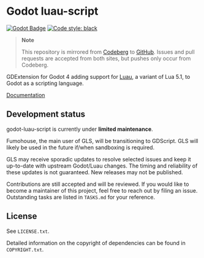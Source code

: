 # Godot luau-script

[![Godot Badge](https://img.shields.io/badge/Godot-4.3--stable-orange)](https://godotengine.org/)
[![Code style: black](https://img.shields.io/badge/code%20style-black-000000.svg)](https://github.com/psf/black)

> **Note**
>
> This repository is mirrored from [Codeberg](https://codeberg.org/ksk/godot-luau-script)
> to [GitHub](https://github.com/Fumohouse/godot-luau-script). Issues and pull requests
> are accepted from both sites, but pushes only occur from Codeberg.

GDExtension for Godot 4 adding support for [Luau](https://github.com/Roblox/luau),
a variant of Lua 5.1, to Godot as a scripting language.

[Documentation](https://ksk.codeberg.page/godot-luau-script/)

## Development status

godot-luau-script is currently under **limited maintenance**.

Fumohouse, the main user of GLS, will be transitioning to GDScript. GLS will
likely be used in the future if/when sandboxing is required.

GLS may receive sporadic updates to resolve selected issues and keep it
up-to-date with upstream Godot/Luau changes. The timing and reliability of these
updates is not guaranteed. New releases may not be published.

Contributions are still accepted and will be reviewed. If you would like to
become a maintainer of this project, feel free to reach out by filing an issue.
Outstanding tasks are listed in `TASKS.md` for your reference.

## License

See `LICENSE.txt`.

Detailed information on the copyright of dependencies can be found in
`COPYRIGHT.txt`.
